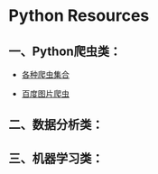 # Python Resources


## 一、Python爬虫类：

* [各种爬虫集合](https://github.com/facert/awesome-spider)

* [百度图片爬虫](https://github.com/kong36088/BaiduImageSpider)




## 二、数据分析类：



## 三、机器学习类：
